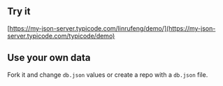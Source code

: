 ## Try it

[https://my-json-server.typicode.com/linrufeng/demo/](https://my-json-server.typicode.com/typicode/demo)

## Use your own data

Fork it and change `db.json` values or create a repo with a `db.json` file.
